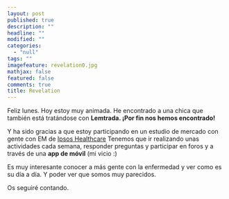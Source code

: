 ```yaml
---
layout: post
published: true
description: ""
headline: ""
modified: ""
categories: 
  - "null"
tags: ""
imagefeature: revelation0.jpg
mathjax: false
featured: false
comments: true
title: Revelation
---
```



Feliz lunes. Hoy estoy muy animada. He encontrado a una chica que también está tratándose con **Lemtrada. ¡Por fin nos hemos encontrado!**

Y ha sido gracias a que estoy participando en un estudio de mercado con gente con EM de [Ipsos Healthcare](http://www.ipsos.es/?q=health_care)
Tenemos que ir realizando unas actividades cada semana, responder preguntas y participar en foros y a través de una **app de móvil** (mi vicio :)

Es muy interesante conocer a más gente con la enfermedad y ver como es su día a día.
Y poder ver que somos muy parecidos. 

Os seguiré contando.
